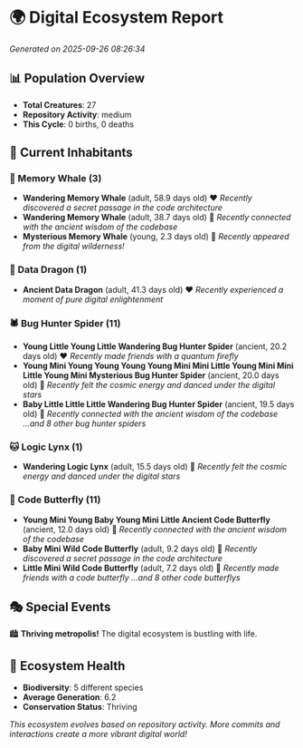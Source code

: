 # 🌍 Digital Ecosystem Report
*Generated on 2025-09-26 08:26:34*

## 📊 Population Overview
- **Total Creatures**: 27
- **Repository Activity**: medium
- **This Cycle**: 0 births, 0 deaths

## 👥 Current Inhabitants

### 🐋 Memory Whale (3)
- **Wandering Memory Whale** (adult, 58.9 days old) ❤️
  *Recently discovered a secret passage in the code architecture*
- **Wandering Memory Whale** (adult, 38.7 days old) 💛
  *Recently connected with the ancient wisdom of the codebase*
- **Mysterious Memory Whale** (young, 2.3 days old) 💚
  *Recently appeared from the digital wilderness!*

### 🐉 Data Dragon (1)
- **Ancient Data Dragon** (adult, 41.3 days old) ❤️
  *Recently experienced a moment of pure digital enlightenment*

### 🕷️ Bug Hunter Spider (11)
- **Young Little Young Little Wandering Bug Hunter Spider** (ancient, 20.2 days old) ❤️
  *Recently made friends with a quantum firefly*
- **Young Mini Young Young Young Young Mini Mini Little Young Mini Mini Little Young Mini Mysterious Bug Hunter Spider** (ancient, 20.0 days old) 💛
  *Recently felt the cosmic energy and danced under the digital stars*
- **Baby Little Little Little Wandering Bug Hunter Spider** (ancient, 19.5 days old) 💛
  *Recently connected with the ancient wisdom of the codebase*
  *...and 8 other bug hunter spiders*

### 🐱 Logic Lynx (1)
- **Wandering Logic Lynx** (adult, 15.5 days old) 💚
  *Recently felt the cosmic energy and danced under the digital stars*

### 🦋 Code Butterfly (11)
- **Young Mini Young Baby Young Mini Little Ancient Code Butterfly** (ancient, 12.0 days old) 💛
  *Recently connected with the ancient wisdom of the codebase*
- **Baby Mini Wild Code Butterfly** (adult, 9.2 days old) 💛
  *Recently discovered a secret passage in the code architecture*
- **Little Mini Wild Code Butterfly** (adult, 7.2 days old) 💚
  *Recently made friends with a code butterfly*
  *...and 8 other code butterflys*

## 🎭 Special Events

🏙️ **Thriving metropolis!** The digital ecosystem is bustling with life.

## 🔬 Ecosystem Health
- **Biodiversity**: 5 different species
- **Average Generation**: 6.2
- **Conservation Status**: Thriving

*This ecosystem evolves based on repository activity. More commits and interactions create a more vibrant digital world!*